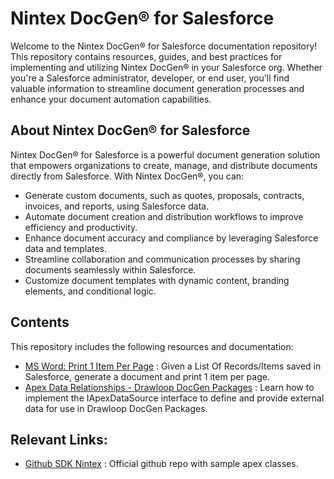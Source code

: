 # Nintex DocGen® for Salesforce

Welcome to the Nintex DocGen® for Salesforce documentation repository! This repository contains resources, guides, and best practices for implementing and utilizing Nintex DocGen® in your Salesforce org. Whether you're a Salesforce administrator, developer, or end user, you'll find valuable information to streamline document generation processes and enhance your document automation capabilities.

## About Nintex DocGen® for Salesforce

Nintex DocGen® for Salesforce is a powerful document generation solution that empowers organizations to create, manage, and distribute documents directly from Salesforce. With Nintex DocGen®, you can:

- Generate custom documents, such as quotes, proposals, contracts, invoices, and reports, using Salesforce data.
- Automate document creation and distribution workflows to improve efficiency and productivity.
- Enhance document accuracy and compliance by leveraging Salesforce data and templates.
- Streamline collaboration and communication processes by sharing documents seamlessly within Salesforce.
- Customize document templates with dynamic content, branding elements, and conditional logic.

## Contents

This repository includes the following resources and documentation:
- [MS Word: Print 1 Item Per Page](./1ItemPerPage_Tutorial.md) : Given a List Of Records/Items saved in Salesforce, generate a document and print 1 item per page.
- [Apex Data Relationships - Drawloop DocGen Packages](./IApexDataSource_Tutorial.md) : Learn how to implement the IApexDataSource interface to define and provide external data for use in Drawloop DocGen Packages.

## Relevant Links:

- [Github SDK Nintex](https://github.com/sdknintex) : Official github repo with sample apex classes.
